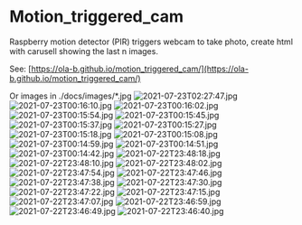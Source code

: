 # Motion_triggered_cam
Raspberry motion detector (PIR) triggers webcam to take photo, create html with carusell showing the last n images.

See: [https://ola-b.github.io/motion_triggered_cam/](https://ola-b.github.io/motion_triggered_cam/)


Or images in ./docs/images/*.jpg
![2021-07-23T02:27:47.jpg](https://github.com/Ola-B/motion_triggered_cam/blob/main/docs/images/2021-07-23T02:27:47.jpg "2021-07-23T02:27:47.jpg")
![2021-07-23T00:16:10.jpg](https://github.com/Ola-B/motion_triggered_cam/blob/main/docs/images/2021-07-23T00:16:10.jpg "2021-07-23T00:16:10.jpg")
![2021-07-23T00:16:02.jpg](https://github.com/Ola-B/motion_triggered_cam/blob/main/docs/images/2021-07-23T00:16:02.jpg "2021-07-23T00:16:02.jpg")
![2021-07-23T00:15:54.jpg](https://github.com/Ola-B/motion_triggered_cam/blob/main/docs/images/2021-07-23T00:15:54.jpg "2021-07-23T00:15:54.jpg")
![2021-07-23T00:15:45.jpg](https://github.com/Ola-B/motion_triggered_cam/blob/main/docs/images/2021-07-23T00:15:45.jpg "2021-07-23T00:15:45.jpg")
![2021-07-23T00:15:37.jpg](https://github.com/Ola-B/motion_triggered_cam/blob/main/docs/images/2021-07-23T00:15:37.jpg "2021-07-23T00:15:37.jpg")
![2021-07-23T00:15:27.jpg](https://github.com/Ola-B/motion_triggered_cam/blob/main/docs/images/2021-07-23T00:15:27.jpg "2021-07-23T00:15:27.jpg")
![2021-07-23T00:15:18.jpg](https://github.com/Ola-B/motion_triggered_cam/blob/main/docs/images/2021-07-23T00:15:18.jpg "2021-07-23T00:15:18.jpg")
![2021-07-23T00:15:08.jpg](https://github.com/Ola-B/motion_triggered_cam/blob/main/docs/images/2021-07-23T00:15:08.jpg "2021-07-23T00:15:08.jpg")
![2021-07-23T00:14:59.jpg](https://github.com/Ola-B/motion_triggered_cam/blob/main/docs/images/2021-07-23T00:14:59.jpg "2021-07-23T00:14:59.jpg")
![2021-07-23T00:14:51.jpg](https://github.com/Ola-B/motion_triggered_cam/blob/main/docs/images/2021-07-23T00:14:51.jpg "2021-07-23T00:14:51.jpg")
![2021-07-23T00:14:42.jpg](https://github.com/Ola-B/motion_triggered_cam/blob/main/docs/images/2021-07-23T00:14:42.jpg "2021-07-23T00:14:42.jpg")
![2021-07-22T23:48:18.jpg](https://github.com/Ola-B/motion_triggered_cam/blob/main/docs/images/2021-07-22T23:48:18.jpg "2021-07-22T23:48:18.jpg")
![2021-07-22T23:48:10.jpg](https://github.com/Ola-B/motion_triggered_cam/blob/main/docs/images/2021-07-22T23:48:10.jpg "2021-07-22T23:48:10.jpg")
![2021-07-22T23:48:02.jpg](https://github.com/Ola-B/motion_triggered_cam/blob/main/docs/images/2021-07-22T23:48:02.jpg "2021-07-22T23:48:02.jpg")
![2021-07-22T23:47:54.jpg](https://github.com/Ola-B/motion_triggered_cam/blob/main/docs/images/2021-07-22T23:47:54.jpg "2021-07-22T23:47:54.jpg")
![2021-07-22T23:47:46.jpg](https://github.com/Ola-B/motion_triggered_cam/blob/main/docs/images/2021-07-22T23:47:46.jpg "2021-07-22T23:47:46.jpg")
![2021-07-22T23:47:38.jpg](https://github.com/Ola-B/motion_triggered_cam/blob/main/docs/images/2021-07-22T23:47:38.jpg "2021-07-22T23:47:38.jpg")
![2021-07-22T23:47:30.jpg](https://github.com/Ola-B/motion_triggered_cam/blob/main/docs/images/2021-07-22T23:47:30.jpg "2021-07-22T23:47:30.jpg")
![2021-07-22T23:47:22.jpg](https://github.com/Ola-B/motion_triggered_cam/blob/main/docs/images/2021-07-22T23:47:22.jpg "2021-07-22T23:47:22.jpg")
![2021-07-22T23:47:15.jpg](https://github.com/Ola-B/motion_triggered_cam/blob/main/docs/images/2021-07-22T23:47:15.jpg "2021-07-22T23:47:15.jpg")
![2021-07-22T23:47:07.jpg](https://github.com/Ola-B/motion_triggered_cam/blob/main/docs/images/2021-07-22T23:47:07.jpg "2021-07-22T23:47:07.jpg")
![2021-07-22T23:46:59.jpg](https://github.com/Ola-B/motion_triggered_cam/blob/main/docs/images/2021-07-22T23:46:59.jpg "2021-07-22T23:46:59.jpg")
![2021-07-22T23:46:49.jpg](https://github.com/Ola-B/motion_triggered_cam/blob/main/docs/images/2021-07-22T23:46:49.jpg "2021-07-22T23:46:49.jpg")
![2021-07-22T23:46:40.jpg](https://github.com/Ola-B/motion_triggered_cam/blob/main/docs/images/2021-07-22T23:46:40.jpg "2021-07-22T23:46:40.jpg")
